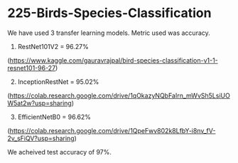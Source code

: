 # 225-Birds-Species-Classification

We have used 3 transfer learning models. Metric used was accuracy.

1) RestNet101V2     = 96.27% 

(https://www.kaggle.com/gauravrajpal/bird-species-classification-v1-1-resnet101-96-27)

2) InceptionRestNet = 95.02% 

(https://colab.research.google.com/drive/1qOkazyNQbFaIrn_mWvSh5LsiUOW5at2w?usp=sharing)

3) EfficientNetB0   = 96.62% 

(https://colab.research.google.com/drive/1QpeFwv802k8LfbY-i8nv_fV-2v_sFiQV?usp=sharing)

We acheived test accuracy of 97%.
